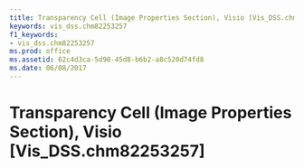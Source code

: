 ```yaml
---
title: Transparency Cell (Image Properties Section), Visio [Vis_DSS.chm82253257]
keywords: vis_dss.chm82253257
f1_keywords:
- vis_dss.chm82253257
ms.prod: office
ms.assetid: 62c4d3ca-5d90-45d8-b6b2-a8c520d74fd8
ms.date: 06/08/2017
---
```



# Transparency Cell (Image Properties Section), Visio [Vis_DSS.chm82253257]

